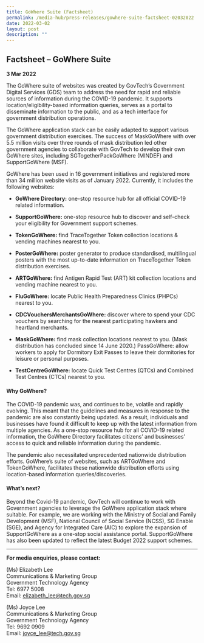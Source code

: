 ```yaml
---
title: GoWhere Suite (Factsheet)
permalink: /media-hub/press-releases/gowhere-suite-factsheet-02032022
date: 2022-03-02
layout: post
description: ""
---
```

## Factsheet – GoWhere Suite

**3 Mar 2022**

The GoWhere suite of websites was created by GovTech’s Government Digital Services (GDS) team to address the need for rapid and reliable sources of information during the COVID-19 pandemic. It supports location/eligibility-based information queries, serves as a portal to disseminate information to the public, and as a tech interface for government distribution operations.

The GoWhere application stack can be easily adapted to support various government distribution exercises. The success of MaskGoWhere with over 5.5 million visits over three rounds of mask distribution led other government agencies to collaborate with GovTech to develop their own GoWhere sites, including SGTogetherPackGoWhere (MINDEF) and SupportGoWhere (MSF).

GoWhere has been used in 16 government initiatives and registered more than 34 million website visits as of January 2022. Currently, it includes the following websites:

* **GoWhere Directory:** one-stop resource hub for all official COVID-19 related information.

* **SupportGoWhere:** one-stop resource hub to discover and self-check your eligibility for Government support schemes.

* **TokenGoWhere:** find TraceTogether Token collection locations & vending machines nearest to you.

* **PosterGoWhere:** poster generator to produce standardised, multilingual posters with the most up-to-date information on TraceTogether Token distribution exercises.

* **ARTGoWhere:** find Antigen Rapid Test (ART) kit collection locations and vending machine nearest to you.

* **FluGoWhere:** locate Public Health Preparedness Clinics (PHPCs) nearest to you.

* **CDCVouchersMerchantsGoWhere:** discover where to spend your CDC vouchers by searching for the nearest participating hawkers and heartland merchants.

* **MaskGoWhere:** find mask collection locations nearest to you. (Mask distribution has concluded since 14 June 2020.)
PassGoWhere: allow workers to apply for Dormitory Exit Passes to leave their dormitories for leisure or personal purposes.

* **TestCentreGoWhere:** locate Quick Test Centres (QTCs) and Combined Test Centres (CTCs) nearest to you.

#### Why GoWhere?

The COVID-19 pandemic was, and continues to be, volatile and rapidly evolving. This meant that the guidelines and measures in response to the pandemic are also constantly being updated. As a result, individuals and businesses have found it difficult to keep up with the latest information from multiple agencies. As a one-stop resource hub for all COVID-19 related information, the GoWhere Directory facilitates citizens’ and businesses’ access to quick and reliable information during the pandemic.

The pandemic also necessitated unprecedented nationwide distribution efforts. GoWhere’s suite of websites, such as ARTGoWhere and TokenGoWhere, facilitates these nationwide distribution efforts using location-based information queries/discoveries.

#### What’s next?

Beyond the Covid-19 pandemic, GovTech will continue to work with Government agencies to leverage the GoWhere application stack where suitable. For example, we are working with the Ministry of Social and Family Development (MSF), National Council of Social Service (NCSS), SG Enable (SGE), and Agency for Integrated Care (AIC) to explore the expansion of SupportGoWhere as a one-stop social assistance portal. SupportGoWhere has also been updated to reflect the latest Budget 2022 support schemes.

_______

**For media enquiries, please contact:**

(Ms) Elizabeth Lee<br>
Communications & Marketing Group<br>
Government Technology Agency<br>
Tel: 6977 5008<br>
Email: [elizabeth_lee@tech.gov.sg](elizabeth_lee@tech.gov.sg)

(Ms) Joyce Lee<br>
Communications & Marketing Group<br>
Government Technology Agency<br>
Tel: 9692 0909<br>
Email: [joyce_lee@tech.gov.sg](mailto:joyce_lee@tech.gov.sg)